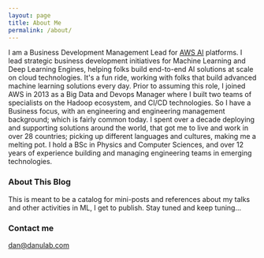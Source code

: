 ```yaml
---
layout: page
title: About Me
permalink: /about/
---
```


I am a Business Development Management Lead for [AWS AI](https://aws.amazon.com/amazon-ai/) platforms. I lead strategic business development initiatives for Machine Learning and Deep Learning Engines, helping folks build end-to-end AI solutions at scale on cloud technologies. It's a fun ride, working with folks that build advanced machine learning solutions every day. Prior to assuming this role, I joined AWS in 2013 as a Big Data and Devops Manager where I built two teams of specialists on the Hadoop ecosystem, and CI/CD technologies. So I have a Business focus, with an engineering and engineering management background; which is fairly common today. I spent over a decade deploying and supporting solutions around the world, that got me to live and work in over 28 countries; picking up different languages and cultures, making me a melting pot. I hold a BSc in Physics and Computer Sciences, and over 12 years of experience building and managing engineering teams in emerging technologies. 

### About This Blog

This is meant to be a catalog for mini-posts and references about my talks and other activities in ML, I get to publish. Stay tuned and keep tuning...

### Contact me

[dan@danulab.com](mailto:dan@danulab.com)